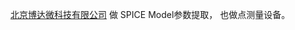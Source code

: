 [北京博达微科技有限公司](https://link.zhihu.com/?target=http%3A//www.platform-da.com/) 做 SPICE Model参数提取， 也做点测量设备。